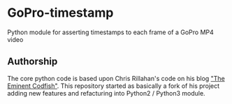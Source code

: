 # GoPro-timestamp
Python  module for asserting timestamps to each frame of a GoPro MP4 video




## Authorship 
The core python code is based upon Chris Rillahan's code on his blog ["The Eminent Codfish"](https://www.theeminentcodfish.com/gopro-timestamp/). This repository started  as basically a fork of his project adding new features and refacturing into Python2 / Python3  module. 
